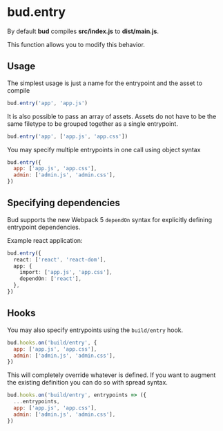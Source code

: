 # bud.entry

By default **bud** compiles **src/index.js** to **dist/main.js**.

This function allows you to modify this behavior.

## Usage

The simplest usage is just a name for the entrypoint and the asset to compile

```js
bud.entry('app', 'app.js')
```

It is also possible to pass an array of assets. Assets do not have to be the same filetype to be grouped together as a single entrypoint.

```js
bud.entry('app', ['app.js', 'app.css'])
```

You may specify multiple entrypoints in one call using object syntax

```js
bud.entry({
  app: ['app.js', 'app.css'],
  admin: ['admin.js', 'admin.css'],
})
```

## Specifying dependencies

Bud supports the new Webpack 5 `dependOn` syntax for explicitly defining entrypoint dependencies.

Example react application:

```ts
bud.entry({
  react: ['react', 'react-dom'],
  app: {
    import: ['app.js', 'app.css'],
    dependOn: ['react'],
  },
})
```

## Hooks

You may also specify entrypoints using the `build/entry` hook.

```js
bud.hooks.on('build/entry', {
  app: ['app.js', 'app.css'],
  admin: ['admin.js', 'admin.css'],
})
```

This will completely override whatever is defined. If you want to augment the existing definition you can do so with spread syntax.

```js
bud.hooks.on('build/entry', entrypoints => ({
  ...entrypoints,
  app: ['app.js', 'app.css'],
  admin: ['admin.js', 'admin.css'],
})
```

